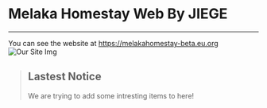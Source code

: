 # Melaka Homestay Web By JIEGE
__________________________
You can see the website at https://melakahomestay-beta.eu.org
![Our Site Img](https://jiegephoto.netlify.app/mh.png)

> ## Lastest Notice
> We are trying to add some intresting items to here!
